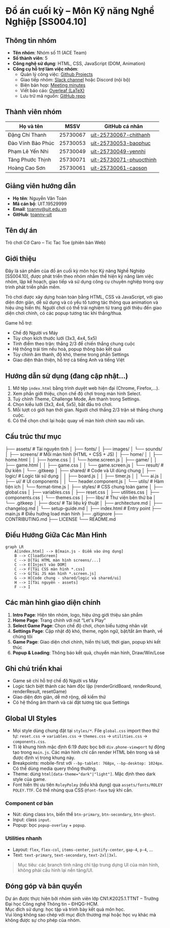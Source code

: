 # Đồ án cuối kỳ – Môn Kỹ năng Nghề Nghiệp [SS004.10]

## Thông tin nhóm

- **Tên nhóm**: Nhóm số 11 (ACE Team)
- **Số thành viên**: 5
- **Công nghệ sử dụng**: HTML, CSS, JavaScript (DOM, Animation)
- **Công cụ hỗ trợ làm việc nhóm**:
  - Quản lý công việc: [Github Projects](https://github.com/orgs/ace-team-uit/projects/1)
  - Giao tiếp nhóm: [Slack channel](https://ss004e31.slack.com/archives/C098L65A0Q5) hoặc Discord (nội bộ)
  - Biên bản họp: [Meeting minutes](https://ss004e31.slack.com/archives/C098L65A0Q5)
  - Viết báo cáo: [Overleaf (LaTeX)](https://www.overleaf.com/read/yvjnrzvvnfxr#a8c167)
  - Lưu trữ mã nguồn: [GitHub repo](https://github.com/ace-team-uit/SS004.10_FinalProject_TicTacToe)

## Thành viên nhóm

| Họ và tên         | MSSV     | GitHub cá nhân                                                        |
| ----------------- | -------- | --------------------------------------------------------------------- |
| Đặng Chí Thanh    | 25730067 | [uit-25730067-chithanh](https://github.com/uit-25730067-chithanh)     |
| Đào Vĩnh Bảo Phúc | 25730053 | [uit-25730053-baophuc](https://github.com/uit-25730053-baophuc)       |
| Phạm Lê Yến Nhi   | 25730049 | [uit-25730049-yennhi](https://github.com/uit-25730049-yennhi)         |
| Tăng Phước Thịnh  | 25730071 | [uit-25730071-phuocthinh](https://github.com/uit-25730071-phuocthinh) |
| Hoàng Cao Sơn     | 25730061 | [uit-25730061-caoson](https://github.com/uit-25730061-caoson)         |

## Giảng viên hướng dẫn

- **Họ tên**: Nguyễn Văn Toàn
- **Mã cán bộ**: UIT.19529999
- **Email**: toannv@uit.edu.vn
- **GitHub**: [toannv-uit](https://github.com/toannv-uit)

## Tên dự án

Trò chơi Cờ Caro – Tic Tac Toe (phiên bản Web)

## Giới thiệu

Đây là sản phẩm của đồ án cuối kỳ môn học Kỹ năng Nghề Nghiệp [SS004.10], được phát triển theo nhóm nhằm thể hiện kỹ năng làm việc nhóm, lập kế hoạch, giao tiếp và sử dụng công cụ chuyên nghiệp trong quy trình phát triển phần mềm.

Trò chơi được xây dựng hoàn toàn bằng HTML, CSS và JavaScript, với giao diện đơn giản, dễ sử dụng và có yếu tố tương tác thông qua animation và hiệu ứng hiển thị. Người chơi có thể trải nghiệm từ trang giới thiệu đến giao diện chơi chính, có các popup tương tác khi thắng/thua.

Game hỗ trợ:

- Chế độ Người vs Máy
- Tùy chọn kích thước lưới (3x3, 4x4, 5x5)
- Tính điểm theo trận: thắng 2/3 để chiến thắng chung cuộc
- Hệ thống trái tim nếu hoà, popup thông báo kết quả
- Tùy chỉnh âm thanh, độ khó, theme trong phần Settings
- Giao diện thân thiện, hỗ trợ cả tiếng Anh và tiếng Việt

## Hướng dẫn sử dụng (đang cập nhật...)

1. Mở tệp `index.html` bằng trình duyệt web hiện đại (Chrome, Firefox,...).
2. Xem phần giới thiệu, chọn chế độ chơi trong màn hình Select.
3. Tuỳ chỉnh Theme, Challenge Mode, Âm thanh trong Settings.
4. Chọn kiểu lưới (3x3, 4x4, 5x5), bắt đầu trò chơi.
5. Mỗi lượt có giới hạn thời gian. Người chơi thắng 2/3 trận sẽ thắng chung cuộc.
6. Có thể chọn chơi lại hoặc quay về màn hình chính sau mỗi ván.

## Cấu trúc thư mục

├── assets/                     # Tài nguyên tĩnh
│   ├── fonts/
│   ├── images/
│   └── sounds/
│
├── screens/                    # Mỗi màn hình (HTML + CSS + JS)
│   ├── home/
│   │   ├── home.html
│   │   ├── home.css
│   │   └── home.screen.js
│   ├── game/
│   │   ├── game.html
│   │   ├── game.css
│   │   └── game.screen.js
│   └── result/                  # Dự kiến
│       └── .gitkeep
│
├── shared/                     # Code và UI dùng chung
│   ├── logic/                   # Logic tái sử dụng
│   │   ├── board.js
│   │   ├── timer.js
│   │   └── ai.js
│   ├── ui/                      # UI components
│   │   └── header.component.js
│   └── utils/                   # Hàm tiện ích
│       └── format-time.js
│
├── styles/                      # CSS chung toàn game
│   ├── global.css
│   ├── variables.css
│   ├── reset.css
│   ├── utilities.css
│   ├── components.css
│   └── themes.css
│
├── libs/                        # Thư viện bên thứ ba
│   └── .gitkeep
│
├── docs/                        # Tài liệu kỹ thuật
│   ├── architecture.md
│   ├── changelog.md
│   └── setup-guide.md
│
├── index.html                   # Entry point
├── main.js                      # Điều hướng load màn hình
├── .gitignore
├── CONTRIBUTING.md
├── LICENSE
└── README.md

## Điều Hướng Giữa Các Màn Hình
```mermaid
graph LR
    A[index.html] --> B[main.js - Điểm vào ứng dụng]
    B --> C[loadScreen]
    C --> D[Tải HTML màn hình screens/...]
    C --> E[Inject vào DOM]
    C --> F[Tải CSS màn hình *.css]
    C --> G[Tải JS màn hình *.screen.js]
    G --> H[Code chung - shared/logic và shared/ui]
    H --> I[Tài nguyên - assets]
    F --> I
```

## Các màn hình giao diện chính

1. **Intro Page**: Hiện tên nhóm, logo, hiệu ứng giới thiệu sản phẩm
2. **Home Page**: Trang chính với nút “Let's Play”
3. **Select Game Page**: Chọn chế độ chơi, chọn biểu tượng nhân vật
4. **Settings Page**: Cập nhật độ khó, theme, ngôn ngữ, bật/tắt âm thanh, về chúng tôi
5. **Game Page**: Giao diện chơi chính, hiển thị lưới, thời gian, popup khi kết thúc
6. **Popup & Loading**: Thông báo kết quả, chuyển màn hình, Draw/Win/Lose

## Ghi chú triển khai

- Game sẽ chỉ hỗ trợ chế độ Người vs Máy
- Logic tách biệt thành các hàm độc lập (renderGridBoard, renderRound, renderResult, resetGame)
- Giao diện đơn giản, dễ mở rộng, dễ kiểm thử
- Có hệ thống âm thanh và cài đặt tương tác qua Settings

## Global UI Styles

- Mọi style dùng chung đặt tại `styles/*`. File `global.css` import theo thứ tự: `reset.css` → `variables.css` → `themes.css` → `utilities.css` → `components.css`.
- Tỉ lệ khung hình mặc định 6:19 được bọc bởi `div.phone-viewport` tự động tạo trong `main.js`. Các màn hình chỉ cần render HTML bên trong và sẽ được định vị trong khung này.
- Breakpoints: mobile-first với `--bp-tablet: 768px`, `--bp-desktop: 1024px`. Có thể dùng media query thông thường.
- Theme: dùng `html[data-theme="dark"|"light"]`. Mặc định theo dark style của game.
- Font hiển thị ưu tiên `RoleyPoley` (nếu khả dụng) qua `assets/fonts/ROLEY POLEY.TTF`. Có thể nhúng qua CSS `@font-face` tuỳ khi cần.

### Component cơ bản

- Nút: dùng class `btn`, biến thể `btn-primary`, `btn-secondary`, `btn-ghost`.
- Input: class `input`.
- Popup: bọc `popup-overlay` + `popup`.

### Utilities nhanh

- Layout: `flex`, `flex-col`, `items-center`, `justify-center`, `gap-4`, `p-4`, ...
- Text: `text-primary`, `text-secondary`, `text-2xl|3xl`.

> Mục tiêu: các branch tính năng chỉ tập trung dựng UI của màn hình, không phải cấu hình lại nền tảng/UI.

<!-- ## Tài liệu nội bộ

🔒 Tài liệu nội bộ của nhóm được quản lý riêng thông qua hệ thống Wiki trên GitHub (private).
Nếu là giảng viên, bạn có thể liên hệ nhóm qua Slack để được chia sẻ quyền truy cập nếu cần. -->

## Đóng góp và bản quyền

Dự án được thực hiện bởi nhóm sinh viên lớp CN1.K2025.1.TTNT – Trường Đại học Công nghệ Thông tin – ĐHQG-HCM.  
Mục đích sử dụng: học tập và trình bày kết quả môn học.  
Vui lòng không sao chép với mục đích thương mại hoặc học vụ khác mà không được sự cho phép của nhóm.
